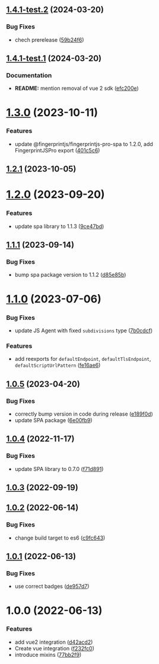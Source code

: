 ## [1.4.1-test.2](https://github.com/fingerprintjs/fingerprintjs-pro-vue/compare/fingerprintjs-pro-vue3-v1.4.1-test.1...fingerprintjs-pro-vue3-v1.4.1-test.2) (2024-03-20)


### Bug Fixes

* chech prerelease ([59b24f6](https://github.com/fingerprintjs/fingerprintjs-pro-vue/commit/59b24f676a40b18197dbb0bdf63e54054ef6b82f))

## [1.4.1-test.1](https://github.com/fingerprintjs/fingerprintjs-pro-vue/compare/fingerprintjs-pro-vue3-v1.4.0...fingerprintjs-pro-vue3-v1.4.1-test.1) (2024-03-20)


### Documentation

* **README:** mention removal of vue 2 sdk ([efc200e](https://github.com/fingerprintjs/fingerprintjs-pro-vue/commit/efc200ef5ee421820a0165cead9793cec364b7f0))

# [1.3.0](https://github.com/fingerprintjs/fingerprintjs-pro-vue/compare/fingerprintjs-pro-vue2-v1.2.1...fingerprintjs-pro-vue2-v1.3.0) (2023-10-11)


### Features

* update @fingerprintjs/fingerprintjs-pro-spa to 1.2.0, add FingerprintJSPro export ([401c5c6](https://github.com/fingerprintjs/fingerprintjs-pro-vue/commit/401c5c642f8c73cd24c27fbcc59ec2e00603117d))

## [1.2.1](https://github.com/fingerprintjs/fingerprintjs-pro-vue/compare/fingerprintjs-pro-vue2-v1.2.0...fingerprintjs-pro-vue2-v1.2.1) (2023-10-05)

# [1.2.0](https://github.com/fingerprintjs/fingerprintjs-pro-vue/compare/fingerprintjs-pro-vue2-v1.1.1...fingerprintjs-pro-vue2-v1.2.0) (2023-09-20)


### Features

* update spa library to 1.1.3 ([9ce47bd](https://github.com/fingerprintjs/fingerprintjs-pro-vue/commit/9ce47bddb48a394c6422e96ba973cb5bf747d4e4))

## [1.1.1](https://github.com/fingerprintjs/fingerprintjs-pro-vue/compare/fingerprintjs-pro-vue2-v1.1.0...fingerprintjs-pro-vue2-v1.1.1) (2023-09-14)


### Bug Fixes

* bump spa package version to 1.1.2 ([d85e85b](https://github.com/fingerprintjs/fingerprintjs-pro-vue/commit/d85e85bfc9701c98afedac8ce35b4b12f878e988))

# [1.1.0](https://github.com/fingerprintjs/fingerprintjs-pro-vue/compare/fingerprintjs-pro-vue2-v1.0.5...fingerprintjs-pro-vue2-v1.1.0) (2023-07-06)


### Bug Fixes

* update JS Agent with fixed `subdivisions` type ([7b0cdcf](https://github.com/fingerprintjs/fingerprintjs-pro-vue/commit/7b0cdcfdeb661d82d87e9f6505d63a2cb7ae1962))


### Features

* add reexports for `defaultEndpoint`, `defaultTlsEndpoint`, `defaultScriptUrlPattern` ([fe16ae6](https://github.com/fingerprintjs/fingerprintjs-pro-vue/commit/fe16ae6e036aad0acd4de6d9fb1a824dec8ffdc9))

## [1.0.5](https://github.com/fingerprintjs/fingerprintjs-pro-vue/compare/fingerprintjs-pro-vue2-v1.0.4...fingerprintjs-pro-vue2-v1.0.5) (2023-04-20)


### Bug Fixes

* correctly bump version in code during release ([e189f0d](https://github.com/fingerprintjs/fingerprintjs-pro-vue/commit/e189f0d0f154e3f92cbc7bca9478de8740690055))
* update SPA package ([6e00fb9](https://github.com/fingerprintjs/fingerprintjs-pro-vue/commit/6e00fb9225e8abf8c8480e9d27ea32b2dc319f2d))

## [1.0.4](https://github.com/fingerprintjs/fingerprintjs-pro-vue/compare/fingerprintjs-pro-vue2-v1.0.3...fingerprintjs-pro-vue2-v1.0.4) (2022-11-17)


### Bug Fixes

* update SPA library to 0.7.0 ([f71d891](https://github.com/fingerprintjs/fingerprintjs-pro-vue/commit/f71d891706f690bf6ba98767d01faf69814b7e66))

## [1.0.3](https://github.com/fingerprintjs/fingerprintjs-pro-vue/compare/fingerprintjs-pro-vue2-v1.0.2...fingerprintjs-pro-vue2-v1.0.3) (2022-09-19)

## [1.0.2](https://github.com/fingerprintjs/fingerprintjs-pro-vue/compare/fingerprintjs-pro-vue2-v1.0.1...fingerprintjs-pro-vue2-v1.0.2) (2022-06-14)


### Bug Fixes

* change build target to es6 ([c9fc643](https://github.com/fingerprintjs/fingerprintjs-pro-vue/commit/c9fc643872029fa10d04312681daa8dc6d518809))

## [1.0.1](https://github.com/fingerprintjs/fingerprintjs-pro-vue/compare/fingerprintjs-pro-vue2-v1.0.0...fingerprintjs-pro-vue2-v1.0.1) (2022-06-13)


### Bug Fixes

* use correct badges ([de957d7](https://github.com/fingerprintjs/fingerprintjs-pro-vue/commit/de957d79fe2319b1b9a05a68ed0e1bf33531946d))

# 1.0.0 (2022-06-13)


### Features

* add vue2 integration ([d42acd2](https://github.com/fingerprintjs/fingerprintjs-pro-vue/commit/d42acd267e499ea0a869aa77ab1849e8f4e68546))
* Create vue integration ([f232fc0](https://github.com/fingerprintjs/fingerprintjs-pro-vue/commit/f232fc0f0e9d76ebb28529701a24c3b2b0393381))
* introduce mixins ([77bb2f9](https://github.com/fingerprintjs/fingerprintjs-pro-vue/commit/77bb2f999aeafc1162e7432e7cba926279d21bbb))
